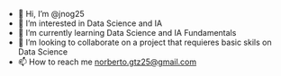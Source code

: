 - 👋 Hi, I’m @jnog25
- 👀 I’m interested in Data Science and IA
- 🌱 I’m currently learning Data Science and IA Fundamentals
- 💞️ I’m looking to collaborate on a project that requieres basic skils on Data Science
- 📫 How to reach me norberto.gtz25@gmail.com

<!---
jnog25/jnog25 is a ✨ special ✨ repository because its `README.md` (this file) appears on your GitHub profile.
You can click the Preview link to take a look at your changes.
--->
